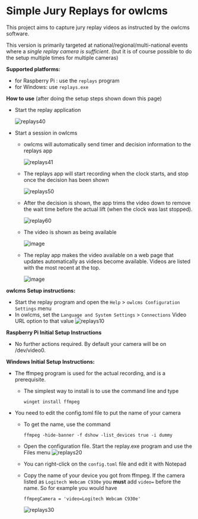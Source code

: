 # Simple Jury Replays for owlcms

This project aims to capture jury replay videos as instructed by the owlcms software.

This version is primarily targeted at national/regional/multi-national events where a _single replay camera is sufficient_.
(but it is of course possible to do the setup multiple times for multiple cameras)

**Supported platforms:**

- for Raspberry Pi : use the `replays` program
- for Windows: use `replays.exe`

**How to use**
(after doing the setup steps shown down this page)

- Start the replay application
  
  ![replays40](https://github.com/user-attachments/assets/ac498325-30a4-4d97-8195-7e02fab7bf06)

- Start a session in owlcms
  - owlcms will automatically send timer and decision information to the replays app

    ![replays41](https://github.com/user-attachments/assets/42c8e2eb-17e7-4cd7-90d3-9528d3126b3f)

  - The replays app will start recording when the clock starts, and stop once the decision has been shown
    
    ![replays50](https://github.com/user-attachments/assets/79201b88-701e-4884-a4d2-2f64b5ffcd5d)

  - After the decision is shown, the app trims the video down to remove the wait time before the actual lift (when the clock was last stopped).

    ![replay60](https://github.com/user-attachments/assets/4090f9ba-7671-41a8-95ba-07f30496944c)
 
  - The video is shown as being available

    ![image](https://github.com/user-attachments/assets/0e15e9d0-2b7a-49f8-bd21-66307c4f1437)

  - The replay app makes the video available on a web page that updates automatically as videos become available. Videos are listed with the most recent at the top.
    
    ![image](https://github.com/user-attachments/assets/bd8192ba-7e1d-46d3-a893-ec3a3e1f9d09)

**owlcms Setup instructions:**

- Start the replay program and open the `Help` > `owlcms Configuration Settings` menu
- In owlcms, set the `Language and System Settings` > `Connections` Video URL option to that value
![replays10](https://github.com/user-attachments/assets/7c8590b0-b477-4c12-bea3-925386d8e40a)

**Raspberry Pi Initial Setup Instructions**

- No further actions required.  By default your camera will be on /dev/video0. 

**Windows Initial Setup Instructions:**

- The ffmpeg program is used for the actual recording, and is a prerequisite.

  - The simplest way to install is to use the command line and type 

    ```
    winget install ffmpeg
    ```

- You need to edit the config.toml file to put the name of your camera

  - To get the name, use the command

    ```
    ffmpeg -hide-banner -f dshow -list_devices true -i dummy
    ```

  - Open the configuration file.  Start the replay.exe program and use the Files menu
    ![replays20](https://github.com/user-attachments/assets/27462fb6-3560-4324-a82a-33eafaec0c8d)

  - You can right-click on the `config.toml` file and edit it with Notepad
  - Copy the name of your device you got from ffmpeg.  If the camera listed as `Logitech Webcam C930e` you **must** add `video=` before the name. So for example you would have

    ```
    ffmpegCamera = 'video=Logitech Webcam C930e'
    ```
    ![replays30](https://github.com/user-attachments/assets/ef454765-8083-401a-b30d-8f9f6fa06e9e)

  



